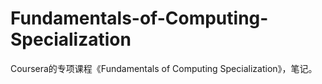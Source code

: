 # Fundamentals-of-Computing-Specialization
Coursera的专项课程《Fundamentals of Computing Specialization》，笔记。
